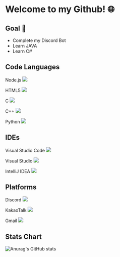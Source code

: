 # Welcome to my Github! 🌐

## Goal 🎯
- Complete my Discord Bot
- Learn JAVA
- Learn C#

## Code Languages

Node.js <img src="https://img.shields.io/badge/Node.js-339933?style=flat-square&logo=Node.js&logoColor=white"/>

HTML5 <img src="https://img.shields.io/badge/HTML5-E34F26?style=flat-square&logo=HTML5&logoColor=white"/></a>

C <img src="https://img.shields.io/badge/-A8B9CC?style=flat-square&logo=C&logoColor=white"/>

C++ <img src="https://img.shields.io/badge/C++-00599C?style=flat-square&logo=C++&logoColor=white"/>

Python <img src="https://img.shields.io/badge/Python-3776AB?style=flat-square&logo=Python&logoColor=white"/>

## IDEs

Visual Studio Code <img src="https://img.shields.io/badge/Visual Studio Code-007ACC?style=flat-square&logo=Visual Studio Code&logoColor=white"/>

Visual Studio <img src="https://img.shields.io/badge/Visual Studio-5C2D91?style=flat-square&logo=Visual Studio&logoColor=white"/>

IntelliJ IDEA <img src="https://img.shields.io/badge/IntelliJ IDEA-000000?style=flat-square&logo=IntelliJ IDEA&logoColor=white"/>

## Platforms

Discord <img src="https://img.shields.io/badge/Discord-5865F2?style=flat-square&logo=Discord&logoColor=white"/>

KakaoTalk <img src="https://img.shields.io/badge/KakaoTalk-FFCD00?style=flat-square&logo=KakaoTalk&logoColor=black"/>

Gmail <img src="https://img.shields.io/badge/venice6049@gmail.com-EA4335?style=flat-square&logo=Gmail&logoColor=white"/>

## Stats Chart

![Anurag's GitHub stats](https://github-readme-stats.vercel.app/api?username=yotyot-github&show_icons=true&theme=radical)
